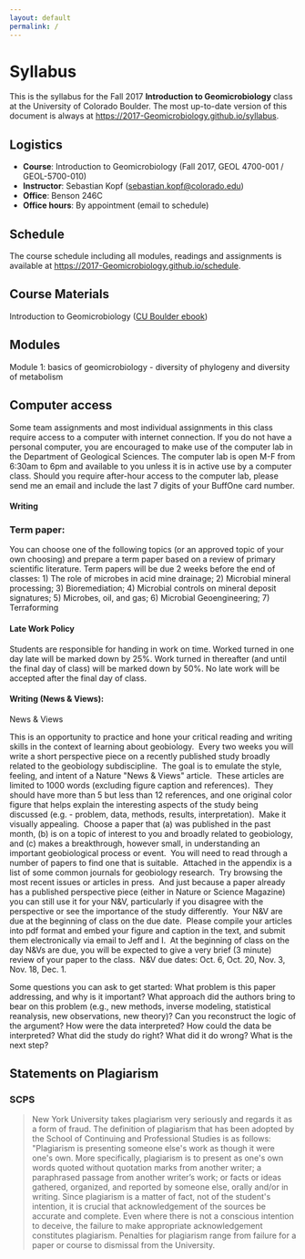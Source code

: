 ```yaml
---
layout: default
permalink: /
---
```


# Syllabus

This is the syllabus for the Fall 2017 **Introduction to Geomicrobiology** class at the University of Colorado Boulder. The most up-to-date version of this document is always at https://2017-Geomicrobiology.github.io/syllabus.

## Logistics

- **Course**: Introduction to Geomicrobiology (Fall 2017, GEOL 4700-001 / GEOL-5700-010)
- **Instructor**: Sebastian Kopf ([sebastian.kopf@colorado.edu](mailto:sebastian.kopf@colorado.edu))
- **Office**: Benson 246C
- **Office hours**: By appointment (email to schedule)

## Schedule

The course schedule including all modules, readings and assignments is available at https://2017-Geomicrobiology.github.io/schedule.

## Course Materials

Introduction to Geomicrobiology ([CU Boulder ebook](http://search.ebscohost.com.colorado.idm.oclc.org/login.aspx?direct=true&db=nlebk&AN=274665&site=ehost-live&scope=site))



##  Modules

Module 1: basics of geomicrobiology - diversity of phylogeny and diversity of metabolism

## Computer access

Some team assignments and most individual assignments in this class require access to a computer with internet connection. If you do not have a personal computer, you are encouraged to make use of the computer lab in the Department of Geological Sciences. The computer lab is open M-F from 6:30am to 6pm and available to you unless it is in active use by a computer class. Should you require after-hour access to the computer lab, please send me an email and include the last 7 digits of your BuffOne card number.


#### Writing



### Term paper:
You can choose one of the following topics (or an approved topic of your own choosing) and prepare a term paper based on a review of primary scientific literature. Term papers will be due 2 weeks before the end of classes: 1) The role of microbes in acid mine drainage; 2) Microbial mineral processing; 3) Bioremediation; 4) Microbial controls on mineral deposit signatures; 5) Microbes, oil, and gas; 6) Microbial Geoengineering; 7) Terraforming


#### Late Work Policy

Students are responsible for handing in work on time.  Worked turned in one day late will be marked down by 25%.  Work turned in thereafter (and until the final day of class) will be marked down by 50%.  No late work will be accepted after the final day of class.


#### Writing (News & Views):

News & Views

This is an opportunity to practice and hone your critical reading and writing skills in the context of learning about geobiology.  Every two weeks you will write a short perspective piece on a recently published study broadly related to the geobiology subdiscipline.  The goal is to emulate the style, feeling, and intent of a Nature "News & Views" article.  These articles are limited to 1000 words (excluding figure caption and references).  They should have more than 5 but less than 12 references, and one original color figure that helps explain the interesting aspects of the study being discussed (e.g. - problem, data, methods, results, interpretation).  Make it visually appealing.  Choose a paper that (a) was published in the past month, (b) is on a topic of interest to you and broadly related to geobiology, and (c) makes a breakthrough, however small, in understanding an important geobiological process or event.  You will need to read through a number of papers to find one that is suitable.  Attached in the appendix is a list of some common journals for geobiology research.  Try browsing the most recent issues or articles in press.  And just because a paper already has a published perspective piece (either in Nature or Science Magazine) you can still use it for your N&V, particularly if you disagree with the perspective or see the importance of the study differently.  Your N&V are due at the beginning of class on the due date.  Please compile your articles into pdf format and embed your figure and caption in the text, and submit them electronically via email to Jeff and I.  At the beginning of class on the day N&Vs are due, you will be expected to give a very brief (3 minute) review of your paper to the class.  N&V due dates: Oct. 6, Oct. 20, Nov. 3, Nov. 18, Dec. 1.

Some questions you can ask to get started: What problem is this paper addressing, and why is it important?  What approach did the authors bring to bear on this problem (e.g., new methods, inverse modeling, statistical reanalysis, new observations, new theory)?  Can you reconstruct the logic of the argument?  How were the data interpreted?  How could the data be interpreted?  What did the study do right?  What did it do wrong?  What is the next step?

## Statements on Plagiarism

### SCPS

> New York University takes plagiarism very seriously and regards it as a form of fraud.  The definition of plagiarism that has been adopted by the School of Continuing and Professional Studies is as follows: "Plagiarism is presenting someone else's work as though it were one's own.  More specifically, plagiarism is to present as one's own words quoted without quotation marks from another writer; a paraphrased passage from another writer’s work; or facts or ideas gathered, organized, and reported by someone else, orally and/or in writing.  Since plagiarism is a matter of fact, not of the student's intention, it is crucial that acknowledgement of the sources be accurate and complete.  Even where there is not a conscious intention to deceive, the failure to make appropriate acknowledgement constitutes plagiarism.  Penalties for plagiarism range from failure for a paper or course to dismissal from the University.
